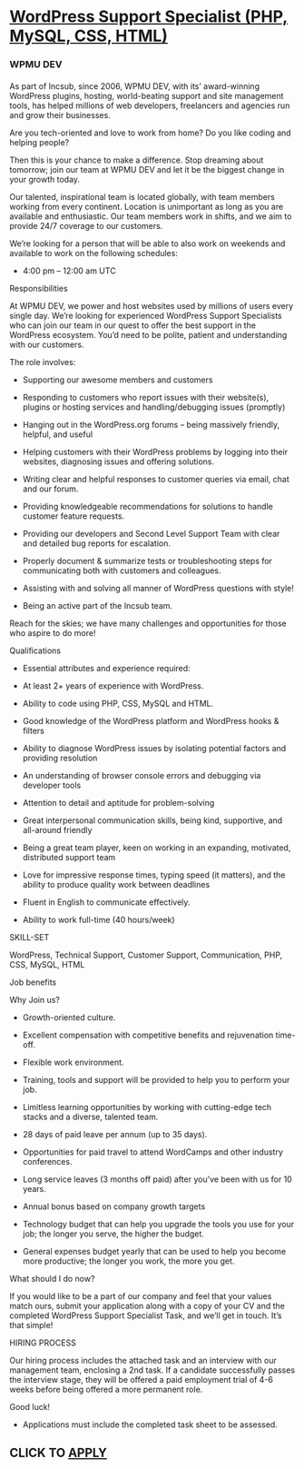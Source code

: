 # [WordPress Support Specialist (PHP, MySQL, CSS, HTML)](https://www.remotewlb.com/apply/wordpress-support-specialist-php-mysql-css-html-59508)  
### WPMU DEV  
####  

As part of Incsub, since 2006, WPMU DEV, with its’ award-winning WordPress plugins, hosting, world-beating support and site management tools, has helped millions of web developers, freelancers and agencies run and grow their businesses.

Are you tech-oriented and love to work from home? Do you like coding and helping people?

Then this is your chance to make a difference. Stop dreaming about tomorrow; join our team at WPMU DEV and let it be the biggest change in your growth today.

Our talented, inspirational team is located globally, with team members working from every continent. Location is unimportant as long as you are available and enthusiastic. Our team members work in shifts, and we aim to provide 24/7 coverage to our customers.

We’re looking for a person that will be able to also work on weekends and available to work on the following schedules:

* 4:00 pm – 12:00 am UTC

Responsibilities

At WPMU DEV, we power and host websites used by millions of users every single day. We’re looking for experienced WordPress Support Specialists who can join our team in our quest to offer the best support in the WordPress ecosystem. You’d need to be polite, patient and understanding with our customers.

The role involves:

* Supporting our awesome members and customers

* Responding to customers who report issues with their website(s), plugins or hosting services and handling/debugging issues (promptly)

* Hanging out in the WordPress.org forums – being massively friendly, helpful, and useful

* Helping customers with their WordPress problems by logging into their websites, diagnosing issues and offering solutions.

* Writing clear and helpful responses to customer queries via email, chat and our forum.

* Providing knowledgeable recommendations for solutions to handle customer feature requests.

* Providing our developers and Second Level Support Team with clear and detailed bug reports for escalation.

* Properly document & summarize tests or troubleshooting steps for communicating both with customers and colleagues.

* Assisting with and solving all manner of WordPress questions with style!

* Being an active part of the Incsub team.

Reach for the skies; we have many challenges and opportunities for those who aspire to do more!

Qualifications

* Essential attributes and experience required:

* At least 2+ years of experience with WordPress.

* Ability to code using PHP, CSS, MySQL and HTML.

* Good knowledge of the WordPress platform and WordPress hooks & filters

* Ability to diagnose WordPress issues by isolating potential factors and providing resolution

* An understanding of browser console errors and debugging via developer tools

* Attention to detail and aptitude for problem-solving

* Great interpersonal communication skills, being kind, supportive, and all-around friendly

* Being a great team player, keen on working in an expanding, motivated, distributed support team

* Love for impressive response times, typing speed (it matters), and the ability to produce quality work between deadlines

* Fluent in English to communicate effectively.

* Ability to work full-time (40 hours/week)

SKILL-SET

WordPress, Technical Support, Customer Support, Communication, PHP, CSS, MySQL, HTML

Job benefits

Why Join us?

* Growth-oriented culture.

* Excellent compensation with competitive benefits and rejuvenation time-off.

* Flexible work environment.

* Training, tools and support will be provided to help you to perform your job.

* Limitless learning opportunities by working with cutting-edge tech stacks and a diverse, talented team.

* 28 days of paid leave per annum (up to 35 days).

* Opportunities for paid travel to attend WordCamps and other industry conferences.

* Long service leaves (3 months off paid) after you’ve been with us for 10 years.

* Annual bonus based on company growth targets

* Technology budget that can help you upgrade the tools you use for your job; the longer you serve, the higher the budget.

* General expenses budget yearly that can be used to help you become more productive; the longer you work, the more you get.

What should I do now?

If you would like to be a part of our company and feel that your values match ours, submit your application along with a copy of your CV and the completed WordPress Support Specialist Task, and we’ll get in touch. It’s that simple!

HIRING PROCESS

Our hiring process includes the attached task and an interview with our management team, enclosing a 2nd task. If a candidate successfully passes the interview stage, they will be offered a paid employment trial of 4-6 weeks before being offered a more permanent role.

Good luck!

* Applications must include the completed task sheet to be assessed.

  
## CLICK TO [APPLY](https://www.remotewlb.com/apply/wordpress-support-specialist-php-mysql-css-html-59508)

